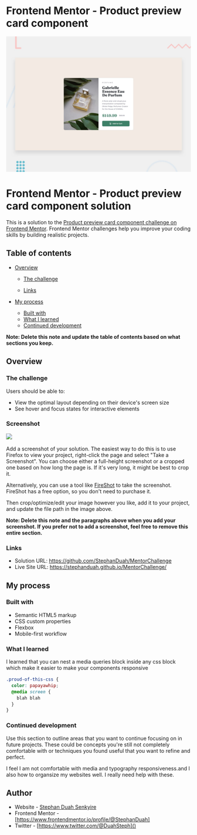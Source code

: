# Frontend Mentor - Product preview card component

![Design preview for the Product preview card component coding challenge](./design/desktop-preview.jpg)

# Frontend Mentor - Product preview card component solution

This is a solution to the [Product preview card component challenge on Frontend Mentor](https://www.frontendmentor.io/challenges/product-preview-card-component-GO7UmttRfa). Frontend Mentor challenges help you improve your coding skills by building realistic projects.

## Table of contents

- [Overview](#overview)

  - [The challenge](#the-challenge)

  - [Links](#links)

- [My process](#my-process)
  - [Built with](#built-with)
  - [What I learned](#what-i-learned)
  - [Continued development](#continued-development)

**Note: Delete this note and update the table of contents based on what sections you keep.**

## Overview

### The challenge

Users should be able to:

- View the optimal layout depending on their device's screen size
- See hover and focus states for interactive elements

### Screenshot

![](./screenshot.jpg)

Add a screenshot of your solution. The easiest way to do this is to use Firefox to view your project, right-click the page and select "Take a Screenshot". You can choose either a full-height screenshot or a cropped one based on how long the page is. If it's very long, it might be best to crop it.

Alternatively, you can use a tool like [FireShot](https://getfireshot.com/) to take the screenshot. FireShot has a free option, so you don't need to purchase it.

Then crop/optimize/edit your image however you like, add it to your project, and update the file path in the image above.

**Note: Delete this note and the paragraphs above when you add your screenshot. If you prefer not to add a screenshot, feel free to remove this entire section.**

### Links

- Solution URL: https://github.com/StephanDuah/MentorChallenge
- Live Site URL: https://stephanduah.github.io/MentorChallenge/

## My process

### Built with

- Semantic HTML5 markup
- CSS custom properties
- Flexbox
- Mobile-first workflow

### What I learned

I learned that you can nest a media queries block inside any css block which make it easier to make your components responsive

```css
.proud-of-this-css {
  color: papayawhip;
  @media screen {
    blah blah
  }
}
```

### Continued development

Use this section to outline areas that you want to continue focusing on in future projects. These could be concepts you're still not completely comfortable with or techniques you found useful that you want to refine and perfect.

I feel I am not comfortable with media and typography responsiveness.and I also how to organsize my websites well. I really need help with these.

## Author

- Website - [Stephan Duah Senkyire](https://www.your-site.com)
- Frontend Mentor - [https://www.frontendmentor.io/profile/@StephanDuah]
- Twitter - [https://www.twitter.com/@DuahSteph]()
